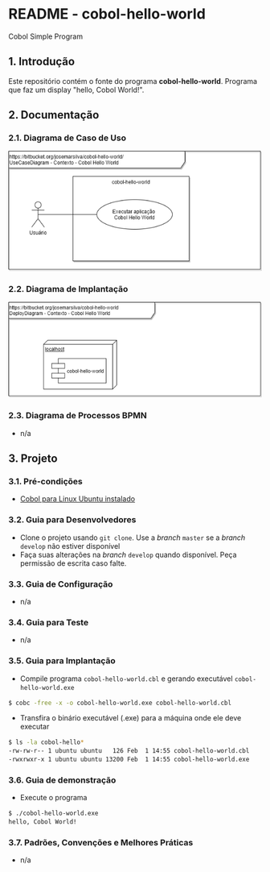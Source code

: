 # README - cobol-hello-world
Cobol Simple Program

## 1. Introdução

Este repositório contém o fonte do programa **cobol-hello-world**. Programa que faz um display "hello, Cobol World!".


## 2. Documentação

### 2.1. Diagrama de Caso de Uso

![UseCaseDiagram-Context.png](./doc/UseCaseDiagram-Context.png) 


### 2.2. Diagrama de Implantação

![DeployDiagram-Context.png](./doc/DeployDiagram-Context.png) 


### 2.3. Diagrama de Processos BPMN

* n/a

## 3. Projeto

### 3.1. Pré-condições

* [Cobol para Linux Ubuntu instalado](https://github.com/josemarsilva/eval-virtualbox-vm-ubuntu-server#321-transmission-cli)


### 3.2. Guia para Desenvolvedores

* Clone o projeto usando `git clone`. Use a _branch_ `master` se a _branch_ `develop` não estiver disponível
* Faça suas alterações na _branch_ `develop` quando disponível. Peça permissão de escrita caso falte.


### 3.3. Guia de Configuração

* n/a


### 3.4. Guia para Teste

* n/a


### 3.5. Guia para Implantação

* Compile programa `cobol-hello-world.cbl` e gerando executável `cobol-hello-world.exe`

```sh
$ cobc -free -x -o cobol-hello-world.exe cobol-hello-world.cbl
```

* Transfira o binário executável (.exe) para a máquina onde ele deve executar

```sh
$ ls -la cobol-hello*
-rw-rw-r-- 1 ubuntu ubuntu   126 Feb  1 14:55 cobol-hello-world.cbl
-rwxrwxr-x 1 ubuntu ubuntu 13200 Feb  1 14:55 cobol-hello-world.exe
```


### 3.6. Guia de demonstração

* Execute o programa

```sh
$ ./cobol-hello-world.exe
hello, Cobol World!
```


### 3.7. Padrões, Convenções e Melhores Práticas

* n/a
